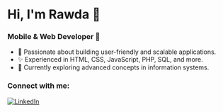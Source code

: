 # Hi, I'm Rawda 👋

### Mobile & Web Developer 🚀
- 🌟 Passionate about building user-friendly and scalable applications.
- ✨ Experienced in HTML, CSS, JavaScript, PHP, SQL, and more.
- 🚀 Currently exploring advanced concepts in information systems.

### Connect with me:
[![LinkedIn](https://img.shields.io/badge/LinkedIn-0077B5?style=flat-square&logo=linkedin&logoColor=white)](https://linkedin.com/in/rawda-ahmed-248035301)

